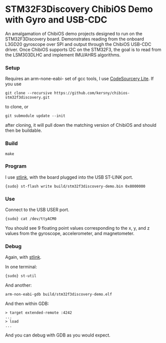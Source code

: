 STM32F3Discovery ChibiOS Demo with Gyro and USB-CDC
===================================================

An amalgamation of ChibiOS demo projects designed to run on the STM32F3Discovery board. Demonstrates reading from the onboard L3GD20 gyroscope over SPI and output through the ChibiOS USB-CDC driver. Once ChibiOS supports I2C on the STM32F3, the goal is to read from the LSM303DLHC and implement IMU/AHRS algorithms.


### Setup

Requires an arm-none-eabi- set of gcc tools, I use [CodeSourcery Lite](http://www.mentor.com/embedded-software/codesourcery). If you use

    git clone --recursive https://github.com/kersny/chibios-stm32f3discovery.git

to clone, or

    git submodule update --init

after cloning, it will pull down the matching version of ChibiOS and should then be buildable.



### Build

    make


### Program

I use [stlink](https://github.com/texane/stlink), with the board plugged into the USB ST-LINK port.

    {sudo} st-flash write build/stm32f3discovery-demo.bin 0x8000000

### Use

Connect to the USB USER port.

    {sudo} cat /dev/ttyACM0

You should see 9 floating point values corresponding to the x, y, and z values from the gyroscope, accelerometer, and magnetometer.


### Debug

Again, with [stlink](https://github.com/texane/stlink).

In one terminal:

    {sudo} st-util
    
And another:

    arm-non-eabi-gdb build/stm32f3discovery-demo.elf
    
And then within GDB:

    > target extended-remote :4242
    ...
    > load
    ...
    
And you can debug with GDB as you would expect.
